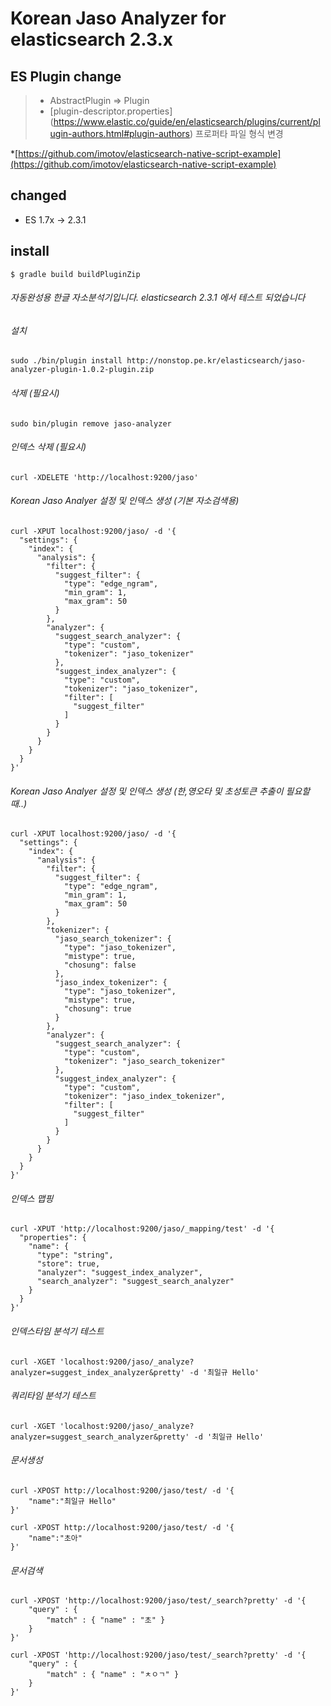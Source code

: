# Korean Jaso Analyzer for elasticsearch 2.3.x

## ES Plugin change

>* AbstractPlugin => Plugin
>* [plugin-descriptor.properties]
(https://www.elastic.co/guide/en/elasticsearch/plugins/current/plugin-authors.html#plugin-authors) 프로퍼타 파일 형식 변경

*[https://github.com/imotov/elasticsearch-native-script-example](https://github.com/imotov/elasticsearch-native-script-example)
 
## changed

* ES 1.7x -> 2.3.1

## install

~~~shell
$ gradle build buildPluginZip
~~~

###### 자동완성용 한글 자소분석기입니다. elasticsearch 2.3.1 에서 테스트 되었습니다

###### *설치*
```
sudo ./bin/plugin install http://nonstop.pe.kr/elasticsearch/jaso-analyzer-plugin-1.0.2-plugin.zip
```

###### *삭제 (필요시)*
```
sudo bin/plugin remove jaso-analyzer
```

###### *인덱스 삭제 (필요시)*
```
curl -XDELETE 'http://localhost:9200/jaso'
```

###### *Korean Jaso Analyer 설정 및 인덱스 생성 (기본 자소검색용)*
```
curl -XPUT localhost:9200/jaso/ -d '{
  "settings": {
    "index": {
      "analysis": {
        "filter": {
          "suggest_filter": {
            "type": "edge_ngram",
            "min_gram": 1,
            "max_gram": 50
          }
        },
        "analyzer": {
          "suggest_search_analyzer": {
            "type": "custom",
            "tokenizer": "jaso_tokenizer"
          },
          "suggest_index_analyzer": {
            "type": "custom",
            "tokenizer": "jaso_tokenizer",
            "filter": [
              "suggest_filter"
            ]
          }
        }
      }
    }
  }
}'
```

###### *Korean Jaso Analyer 설정 및 인덱스 생성 (한,영오타 및 초성토큰 추출이 필요할 때..)*
```
curl -XPUT localhost:9200/jaso/ -d '{
  "settings": {
    "index": {
      "analysis": {
        "filter": {
          "suggest_filter": {
            "type": "edge_ngram",
            "min_gram": 1,
            "max_gram": 50
          }
        },
        "tokenizer": {
          "jaso_search_tokenizer": {
            "type": "jaso_tokenizer",
            "mistype": true,
            "chosung": false
          },
          "jaso_index_tokenizer": {
            "type": "jaso_tokenizer",
            "mistype": true,
            "chosung": true
          }
        },
        "analyzer": {
          "suggest_search_analyzer": {
            "type": "custom",
            "tokenizer": "jaso_search_tokenizer"
          },
          "suggest_index_analyzer": {
            "type": "custom",
            "tokenizer": "jaso_index_tokenizer",
            "filter": [
              "suggest_filter"
            ]
          }
        }
      }
    }
  }
}'
```

###### *인덱스 맵핑*
```
curl -XPUT 'http://localhost:9200/jaso/_mapping/test' -d '{
  "properties": {
    "name": {
      "type": "string",
      "store": true,
      "analyzer": "suggest_index_analyzer",
      "search_analyzer": "suggest_search_analyzer"
    }
  }
}'
```


###### *인덱스타임 분석기 테스트*
```
curl -XGET 'localhost:9200/jaso/_analyze?analyzer=suggest_index_analyzer&pretty' -d '최일규 Hello'

```


###### *쿼리타임 분석기 테스트*
```
curl -XGET 'localhost:9200/jaso/_analyze?analyzer=suggest_search_analyzer&pretty' -d '최일규 Hello'
```


###### *문서생성*
```
curl -XPOST http://localhost:9200/jaso/test/ -d '{
    "name":"최일규 Hello"
}'

curl -XPOST http://localhost:9200/jaso/test/ -d '{
    "name":"초아"
}'
```

###### *문서검색*
```
curl -XPOST 'http://localhost:9200/jaso/test/_search?pretty' -d '{
    "query" : {
        "match" : { "name" : "초" }
    }
}'

curl -XPOST 'http://localhost:9200/jaso/test/_search?pretty' -d '{
    "query" : {
        "match" : { "name" : "ㅊㅇㄱ" }
    }
}'
```
